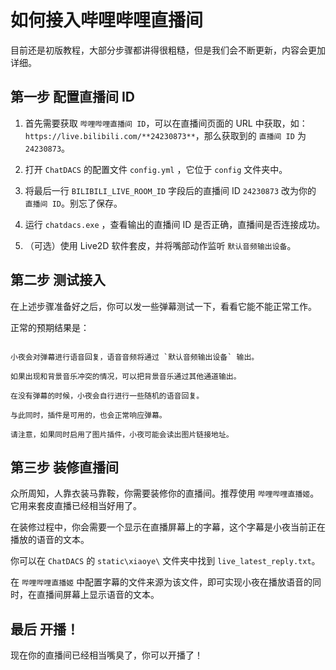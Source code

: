 # 如何接入哔哩哔哩直播间

目前还是初版教程，大部分步骤都讲得很粗糙，但是我们会不断更新，内容会更加详细。

## 第一步 配置直播间 ID

1. 首先需要获取 `哔哩哔哩直播间 ID`，可以在直播间页面的 URL 中获取，如：`https://live.bilibili.com/**24230873**`，那么获取到的 `直播间 ID` 为 `24230873`。

2. 打开 `ChatDACS` 的配置文件 `config.yml` ，它位于 `config` 文件夹中。

3. 将最后一行 `BILIBILI_LIVE_ROOM_ID` 字段后的直播间 ID `24230873` 改为你的 `直播间 ID`。别忘了保存。

4. 运行 `chatdacs.exe` ，查看输出的直播间 ID 是否正确，直播间是否连接成功。

5. （可选）使用 Live2D 软件套皮，并将嘴部动作监听 `默认音频输出设备`。

## 第二步 测试接入

在上述步骤准备好之后，你可以发一些弹幕测试一下，看看它能不能正常工作。

正常的预期结果是：

```shell

小夜会对弹幕进行语音回复，语音音频将通过 `默认音频输出设备` 输出。

如果出现和背景音乐冲突的情况，可以把背景音乐通过其他通道输出。

在没有弹幕的时候，小夜会自行进行一些随机的语音回复。

与此同时，插件是可用的，也会正常响应弹幕。

请注意，如果同时启用了图片插件，小夜可能会读出图片链接地址。

```

## 第三步 装修直播间

众所周知，人靠衣装马靠鞍，你需要装修你的直播间。推荐使用 `哔哩哔哩直播姬`。它用来套皮直播已经相当好用了。

在装修过程中，你会需要一个显示在直播屏幕上的字幕，这个字幕是小夜当前正在播放的语音的文本。

你可以在 `ChatDACS` 的 `static\xiaoye\` 文件夹中找到 `live_latest_reply.txt`。

在 `哔哩哔哩直播姬` 中配置字幕的文件来源为该文件，即可实现小夜在播放语音的同时，在直播间屏幕上显示语音的文本。

## 最后 开播！

现在你的直播间已经相当嘴臭了，你可以开播了！
